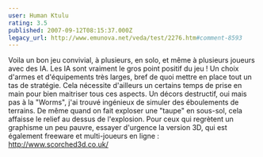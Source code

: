 ```yaml
---
user: Human Ktulu
rating: 3.5
published: 2007-09-12T08:15:37.000Z
legacy_url: http://www.emunova.net/veda/test/2276.htm#comment-8593
---
```

Voila un bon jeu convivial, à plusieurs, en solo, et même à plusieurs joueurs avec des IA. Les IA sont vraiment le gros point positif du jeu ! Un choix d'armes et d'équipements très larges, bref de quoi mettre en place tout un tas de stratégie. Cela nécessite d'ailleurs un certains temps de prise en main pour bien maitriser tous ces aspects. 
Un décors destructif, oui mais pas à la "Worms", j'ai trouvé ingénieux de simuler des éboulements de terrains. De même quand on fait exploser une "taupe" en sous-sol, cela affaisse le relief au dessus de l'explosion.
Pour ceux qui regrètent un graphisme un peu pauvre, essayer d'urgence la version 3D, qui est également freeware et multi-joueurs en ligne : http://www.scorched3d.co.uk/